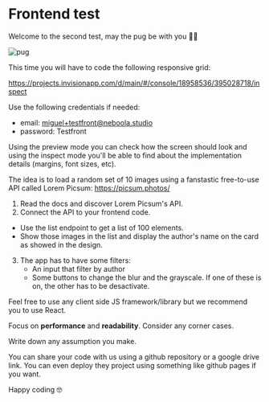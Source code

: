 
# Frontend test

Welcome to the second test, may the pug be with you 👋🏼

![pug](https://picsum.photos/id/1025/300/300)

This time you will have to code the following responsive grid: 

https://projects.invisionapp.com/d/main/#/console/18958536/395028718/inspect

Use the following credentials if needed:
- email: miguel+testfront@neboola.studio
- password: Testfront

Using the preview mode you can check how the screen should look and using the inspect mode you'll be able to find about the implementation details (margins, font sizes, etc).

The idea is to load a random set of 10 images using a fanstastic free-to-use API called Lorem Picsum: https://picsum.photos/

1. Read the docs and discover Lorem Picsum's API.
2. Connect the API to your frontend code.
  - Use the list endpoint to get a list of 100 elements.
  - Show those images in the list and display the author's name on the card as showed in the design.
3. The app has to have some filters: 
	- An input that filter by author
	- Some buttons to change the blur and the grayscale. If one of these is on, the other has to be desactivate.

Feel free to use any client side JS framework/library but we recommend you to use React.

Focus on **performance** and **readability**. Consider any corner cases.

Write down any assumption you make.

You can share your code with us using a github repository or a google drive link. You can even deploy they project using something like github pages if you want.

Happy coding 🤓
